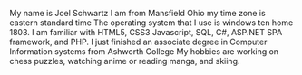 
My name is Joel Schwartz
I am from Mansfield Ohio 
my time zone is eastern standard time
The operating system that I use is windows ten home 1803.
I am familiar with HTML5, CSS3 Javascript, SQL, C#, ASP.NET SPA framework, and PHP.
I just finished an associate degree in Computer Information systems from Ashworth College
My hobbies are working on chess puzzles, watching anime or reading manga, and skiing.
